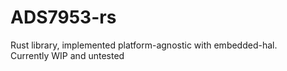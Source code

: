 # ADS7953-rs
Rust library, implemented platform-agnostic with embedded-hal.  
Currently WIP and untested
